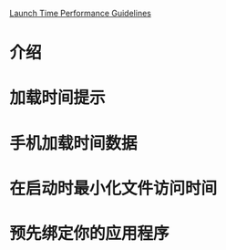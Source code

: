 [Launch Time Performance Guidelines](https://developer.apple.com/library/archive/documentation/Performance/Conceptual/LaunchTime/LaunchTime.html#//apple_ref/doc/uid/10000148i)

# 介绍

# 加载时间提示

# 手机加载时间数据

# 在启动时最小化文件访问时间

# 预先绑定你的应用程序